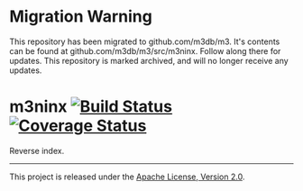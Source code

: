 Migration Warning
=================
This repository has been migrated to github.com/m3db/m3. It's contents can be found at github.com/m3db/m3/src/m3ninx. Follow along there for updates. This repository is marked archived, and will no longer receive any updates.

# m3ninx [![Build Status][ci-img]][ci] [![Coverage Status][cov-img]][cov]
Reverse index.

<hr>

This project is released under the [Apache License, Version 2.0](LICENSE).

[ci-img]: https://semaphoreci.com/api/v1/m3db/m3ninx/branches/master/shields_badge.svg
[ci]: https://semaphoreci.com/m3db/m3ninx
[cov-img]: https://codecov.io/gh/m3db/m3ninx/branch/master/graph/badge.svg
[cov]: https://codecov.io/gh/m3db/m3ninx
